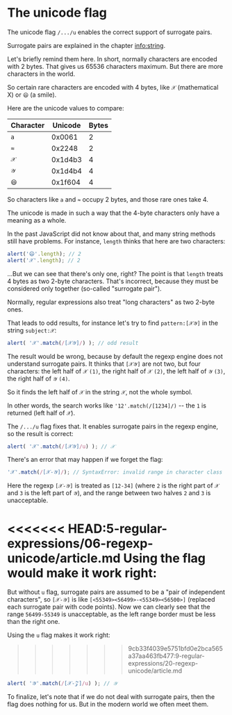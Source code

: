 
# The unicode flag

The unicode flag `/.../u` enables the correct support of surrogate pairs.

Surrogate pairs are explained in the chapter <info:string>.

Let's briefly remind them here. In short, normally characters are encoded with 2 bytes. That gives us 65536 characters maximum. But there are more characters in the world.

So certain rare characters are encoded with 4 bytes, like `𝒳` (mathematical X) or `😄` (a smile).

Here are the unicode values to compare:

| Character  | Unicode | Bytes  |
|------------|---------|--------|
| `a` | 0x0061 |  2 |
| `≈` | 0x2248 |  2 |
|`𝒳`| 0x1d4b3 | 4 |
|`𝒴`| 0x1d4b4 | 4 |
|`😄`| 0x1f604 | 4 |

So characters like `a` and `≈` occupy 2 bytes, and those rare ones take 4.

The unicode is made in such a way that the 4-byte characters only have a meaning as a whole.

In the past JavaScript did not know about that, and many string methods still have problems. For instance, `length` thinks that here are two characters:

```js run
alert('😄'.length); // 2
alert('𝒳'.length); // 2
```

...But we can see that there's only one, right? The point is that `length` treats 4 bytes as two 2-byte characters. That's incorrect, because they must be considered only together (so-called "surrogate pair").

Normally, regular expressions also treat "long characters" as two 2-byte ones.

That leads to odd results, for instance let's try to find `pattern:[𝒳𝒴]` in the string `subject:𝒳`:

```js run
alert( '𝒳'.match(/[𝒳𝒴]/) ); // odd result
```

The result would be wrong, because by default the regexp engine does not understand surrogate pairs. It thinks that `[𝒳𝒴]` are not two, but four characters: the left half of `𝒳` `(1)`, the right half of `𝒳` `(2)`, the left half of `𝒴` `(3)`, the right half of `𝒴` `(4)`.

So it finds the left half of `𝒳` in the string `𝒳`, not the whole symbol.

In other words, the search works like `'12'.match(/[1234]/)` -- the `1` is returned (left half of `𝒳`).

The `/.../u` flag fixes that. It enables surrogate pairs in the regexp engine, so the result is correct:

```js run
alert( '𝒳'.match(/[𝒳𝒴]/u) ); // 𝒳
```

There's an error that may happen if we forget the flag:

```js run
'𝒳'.match(/[𝒳-𝒴]/); // SyntaxError: invalid range in character class
```

Here the regexp `[𝒳-𝒴]` is treated as `[12-34]` (where `2` is the right part of `𝒳` and `3` is the left part of `𝒴`), and the range between two halves `2` and `3` is unacceptable.

<<<<<<< HEAD:5-regular-expressions/06-regexp-unicode/article.md
Using the flag would make it work right:
=======
But without `u` flag, surrogate pairs are assumed to be a "pair of independent characters", so `[𝒳-𝒴]` is like `[<55349><56499>-<55349><56500>]` (replaced each surrogate pair with code points). Now we can clearly see that the range `56499-55349` is unacceptable, as the left range border must be less than the right one.

Using the `u` flag makes it work right:
>>>>>>> 9cb33f4039e5751bfd0e2bca565a37aa463fb477:9-regular-expressions/20-regexp-unicode/article.md

```js run
alert( '𝒴'.match(/[𝒳-𝒵]/u) ); // 𝒴
```

To finalize, let's note that if we do not deal with surrogate pairs, then the flag does nothing for us. But in the modern world we often meet them.
